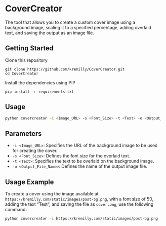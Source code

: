 # CoverCreator

The tool that allows you to create a custom cover image using a background image, scaling it to a specified percentage, adding overlaid text, and saving the output as an image file.

## Getting Started

Clone this repository

```shell
git clone https://github.com/kremilly/CoverCreator.git
cd CoverCreator
```

Install the dependencies using PIP

```shell
pip install -r requirements.txt
```

## Usage

```bash
python covercreator -i <Image_URL> -s <Font_Size> -t <Text> -o <Output_File_Name>
```

## Parameters

- `-i <Image_URL>`: Specifies the URL of the background image to be used for creating the cover.
- `-s <Font_Size>`: Defines the font size for the overlaid text.
- `-t <Text>`: Specifies the text to be overlaid on the background image.
- `-o <Output_File_Name>`: Defines the name of the output image file.

## Usage Example

To create a cover using the image available at `https://kremilly.com/static/images/post-bg.png`, with a font size of 50, adding the text "Test", and saving the file as `cover.png`, use the following command:

```bash
python covercreator -i https://kremilly.com/static/images/post-bg.png -s 50 -t Test -o cover.png
```

